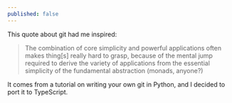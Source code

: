 ```yaml
---
published: false
---
```

This quote about git had me inspired:

> The combination of core simplicity and powerful applications often makes thing[s] really hard to grasp, because of the mental jump required to derive the variety of applications from the essential simplicity of the fundamental abstraction (monads, anyone?)

It comes from a tutorial on writing your own git in Python, and I decided to port it to TypeScript.


